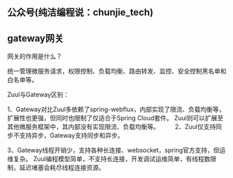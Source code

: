 ## 公众号(纯洁编程说：chunjie_tech)

## gateway网关

网关的作用是什么？

统一管理微服务请求，权限控制、负载均衡、路由转发、监控、安全控制黑名单和白名单等。

Zuul与Gateway区别：

1、Gateway对比Zuul多依赖了spring-webflux，内部实现了限流、负载均衡等，扩展性也更强，但同时也限制了仅适合于Spring Cloud套件。
   Zuul则可以扩展至其他微服务框架中，其内部没有实现限流、负载均衡等。
　　
2、Zuul仅支持同步不支持异步，Gateway支持同步和异步。

3、Gateway线程开销少，支持各种长连接、websocket，spring官方支持，但运维复杂。
   Zuul编程模型简单，不支持长连接，开发调试运维简单，有线程数限制，延迟堵塞会耗尽线程连接资源。


